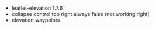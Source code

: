 ###

* leaflet-elevation 1.7.6
* collapse control top right always false (not working right)
* elevation waypoints
